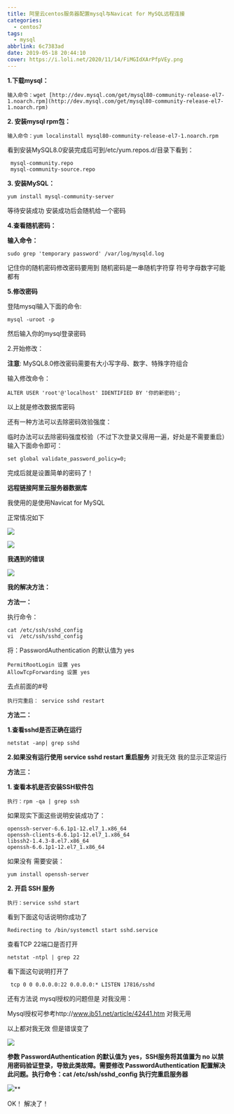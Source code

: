 ```yaml
---
title: 阿里云centos服务器配置mysql与Navicat for MySQL远程连接
categories:
  - centos7
tags:
  - mysql
abbrlink: 6c7383ad
date: 2019-05-18 20:44:10
cover: https://i.loli.net/2020/11/14/FiMGIdXArPfpVEy.png
---
```


**1.下载mysql：**

    输入命令：wget [http://dev.mysql.com/get/mysql80-community-release-el7-1.noarch.rpm](http://dev.mysql.com/get/mysql80-community-release-el7-1.noarch.rpm)

**2\. 安装mysql rpm包：**

    输入命令：yum localinstall mysql80-community-release-el7-1.noarch.rpm
<!--more-->
看到安装MySQL8.0安装完成后可到/etc/yum.repos.d/目录下看到：

     mysql-community.repo
     mysql-community-source.repo


**3\. 安装MySQL：**

    yum install mysql-community-server

等待安装成功  安装成功后会随机给一个密码 

**4.查看随机密码：**

**输入命令：**

    sudo grep 'temporary password' /var/log/mysqld.log


记住你的随机密码修改密码要用到
随机密码是一串随机字符穿  符号字母数字可能都有

**5.修改密码**

   登陆mysql输入下面的命令:

    mysql -uroot -p


然后输入你的mysql登录密码 

2.开始修改： 

**注意**: MySQL8.0修改密码需要有大小写字母、数字、特殊字符组合 

输入修改命令： 

    ALTER USER 'root'@'localhost' IDENTIFIED BY '你的新密码';


以上就是修改数据库密码

还有一种方法可以去除密码效验强度：

临时办法可以去除密码强度校验（不过下次登录又得用一遍，好处是不需要重启）输入下面命令即可：

    set global validate_password_policy=0;

完成后就是设置简单的密码了！

**远程链接阿里云服务器数据库**

我使用的是使用Navicat for MySQL

正常情况如下

![](https://i.loli.net/2020/11/14/4vICOjEdasxiumD.png)

![](https://i.loli.net/2020/11/14/lvhkXwCof37tS1M.png)

**我遇到的错误**

![](https://i.loli.net/2020/11/14/KazrBFuc582nkvm.png)

**我的解决方法：**

**方法一：**

执行命令：

    cat /etc/ssh/sshd_config
    vi  /etc/ssh/sshd_config


将：PasswordAuthentication 的默认值为 yes

    PermitRootLogin 设置 yes
    AllowTcpForwarding 设置 yes

去点前面的#号

    执行完重启： service sshd restart


**方法二：**

**1.查看sshd是否正确在运行** 

    netstat -anp| grep sshd


**2.如果没有运行使用 service sshd restart 重启服务** 对我无效 我的显示正常运行

**方法三：**

**1\. 查看本机是否安装SSH软件包** 

    执行：rpm -qa | grep ssh


如果现实下面这些说明安装成功了：

    openssh-server-6.6.1p1-12.el7_1.x86_64 
    openssh-clients-6.6.1p1-12.el7_1.x86_64 
    libssh2-1.4.3-8.el7.x86_64 
    openssh-6.6.1p1-12.el7_1.x86_64

如果没有 需要安装：

    yum install openssh-server


**2\. 开启 SSH 服务**

    执行：service sshd start


看到下面这句话说明你成功了

    Redirecting to /bin/systemctl start sshd.service

查看TCP 22端口是否打开

    netstat -ntpl | grep 22 

看下面这句说明打开了

     tcp 0 0 0.0.0.0:22 0.0.0.0:* LISTEN 17816/sshd


还有方法说  mysql授权的问题但是 对我没用：

Mysql授权可参考http://www.jb51.net/article/42441.htm
对我无用

以上都对我无效 但是错误变了

![](https://i.loli.net/2020/11/14/Pwty5LkulDp6vIj.png)

**参数 PasswordAuthentication 的默认值为 yes，SSH服务将其值置为 no 以禁用密码验证登录，导致此类故障。需要修改 PasswordAuthentication 配置解决此问题。执行命令：cat /etc/ssh/sshd_config  执行完重启服务器**

![](https://i.loli.net/2020/11/14/iN8MRIhgYVl71tq.png)** 

OK！  解决了！

